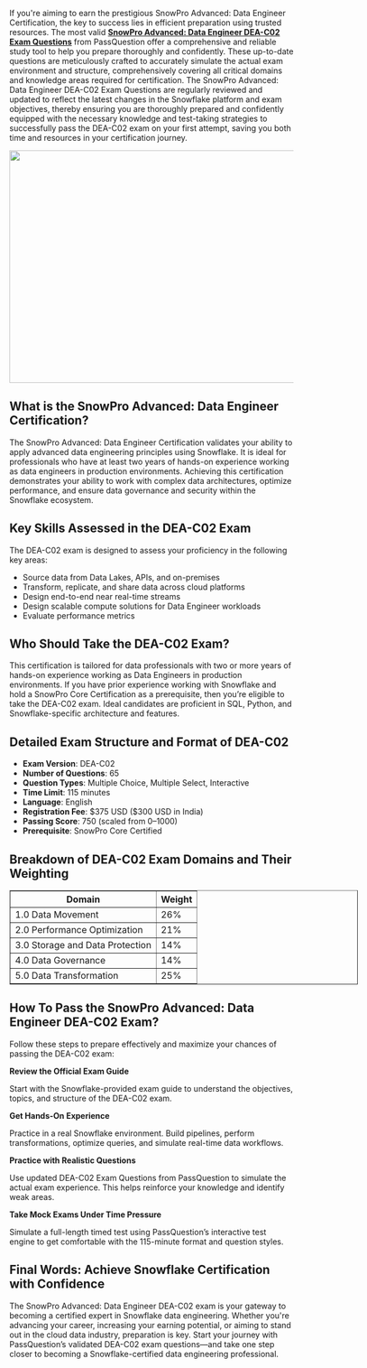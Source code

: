 <p>If you&#39;re aiming to earn the prestigious SnowPro Advanced: Data Engineer Certification, the key to success lies in efficient preparation using trusted resources. The most valid <strong><a href="https://www.passquestion.com/dea-c02.html">SnowPro Advanced: Data Engineer DEA-C02 Exam Questions</a></strong> from PassQuestion offer a comprehensive and reliable study tool to help you prepare thoroughly and confidently. These up-to-date questions are meticulously crafted to accurately simulate the actual exam environment and structure, comprehensively covering all critical domains and knowledge areas required for certification. The SnowPro Advanced: Data Engineer DEA-C02 Exam Questions are regularly reviewed and updated to reflect the latest changes in the Snowflake platform and exam objectives, thereby ensuring you are thoroughly prepared and confidently equipped with the necessary knowledge and test-taking strategies to successfully pass the DEA-C02 exam on your first attempt, saving you both time and resources in your certification journey.</p>

<p><img alt="" src="https://www.passquestion.com/uploads/pqcom/images/20250728/e14cff5d54222e1fe48056e039779e87.png" style="height:412px; width:618px" /></p>

<h2><strong>What is the SnowPro Advanced: Data Engineer Certification?</strong></h2>

<p>The SnowPro Advanced: Data Engineer Certification validates your ability to apply advanced data engineering principles using Snowflake. It is ideal for professionals who have at least two years of hands-on experience working as data engineers in production environments. Achieving this certification demonstrates your ability to work with complex data architectures, optimize performance, and ensure data governance and security within the Snowflake ecosystem.</p>

<h2><strong>Key Skills Assessed in the DEA-C02 Exam</strong></h2>

<p>The DEA-C02 exam is designed to assess your proficiency in the following key areas:</p>

<ul>
	<li>Source data from Data Lakes, APIs, and on-premises</li>
	<li>Transform, replicate, and share data across cloud platforms</li>
	<li>Design end-to-end near real-time streams</li>
	<li>Design scalable compute solutions for Data Engineer workloads</li>
	<li>Evaluate performance metrics</li>
</ul>

<h2><strong>Who Should Take the DEA-C02 Exam?</strong></h2>

<p>This certification is tailored for data professionals with two or more years of hands-on experience working as Data Engineers in production environments. If you have prior experience working with Snowflake and hold a SnowPro Core Certification as a prerequisite, then you&rsquo;re eligible to take the DEA-C02 exam. Ideal candidates are proficient in SQL, Python, and Snowflake-specific architecture and features.</p>

<h2><strong>Detailed Exam Structure and Format of DEA-C02</strong></h2>

<ul>
	<li><strong>Exam Version</strong>: DEA-C02</li>
	<li><strong>Number of Questions</strong>: 65</li>
	<li><strong>Question Types</strong>: Multiple Choice, Multiple Select, Interactive</li>
	<li><strong>Time Limit</strong>: 115 minutes</li>
	<li><strong>Language</strong>: English</li>
	<li><strong>Registration Fee</strong>: $375 USD ($300 USD in India)</li>
	<li><strong>Passing Score</strong>: 750 (scaled from 0&ndash;1000)</li>
	<li><strong>Prerequisite</strong>: SnowPro Core Certified</li>
</ul>

<h2><strong>Breakdown of DEA-C02 Exam Domains and Their Weighting</strong></h2>

<table border="1" style="width:618px">
	<thead>
		<tr>
			<th>Domain</th>
			<th>Weight</th>
		</tr>
	</thead>
	<tbody>
		<tr>
			<td>1.0 Data Movement</td>
			<td>26%</td>
		</tr>
		<tr>
			<td>2.0 Performance Optimization</td>
			<td>21%</td>
		</tr>
		<tr>
			<td>3.0 Storage and Data Protection</td>
			<td>14%</td>
		</tr>
		<tr>
			<td>4.0 Data Governance</td>
			<td>14%</td>
		</tr>
		<tr>
			<td>5.0 Data Transformation</td>
			<td>25%</td>
		</tr>
	</tbody>
</table>

<h2><strong>How To Pass the SnowPro Advanced: Data Engineer DEA-C02 Exam?</strong></h2>

<p>Follow these steps to prepare effectively and maximize your chances of passing the DEA-C02 exam:</p>

<p><strong>Review the Official Exam Guide</strong></p>

<p>Start with the Snowflake-provided exam guide to understand the objectives, topics, and structure of the DEA-C02 exam.</p>

<p><strong>Get Hands-On Experience</strong></p>

<p>Practice in a real Snowflake environment. Build pipelines, perform transformations, optimize queries, and simulate real-time data workflows.</p>

<p><strong>Practice with Realistic Questions</strong></p>

<p>Use updated DEA-C02 Exam Questions from PassQuestion to simulate the actual exam experience. This helps reinforce your knowledge and identify weak areas.</p>

<p><strong>Take Mock Exams Under Time Pressure</strong></p>

<p>Simulate a full-length timed test using PassQuestion&rsquo;s interactive test engine to get comfortable with the 115-minute format and question styles.</p>

<h2><strong>Final Words: Achieve Snowflake Certification with Confidence</strong></h2>

<p>The SnowPro Advanced: Data Engineer DEA-C02 exam is your gateway to becoming a certified expert in Snowflake data engineering. Whether you&#39;re advancing your career, increasing your earning potential, or aiming to stand out in the cloud data industry, preparation is key. Start your journey with PassQuestion&rsquo;s validated DEA-C02 exam questions&mdash;and take one step closer to becoming a Snowflake-certified data engineering professional.</p>

<p><!-- notionvc: 709145f9-2ddf-4d31-b716-59cae8b692e7 --></p>
